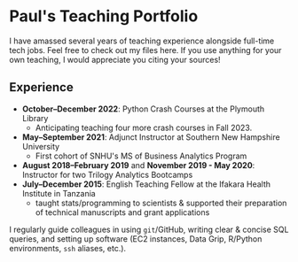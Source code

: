 # Paul's Teaching Portfolio
I have amassed several years of teaching experience alongside full-time tech jobs. Feel free to check out my files here. If you use anything for your own teaching, I would appreciate you citing your sources!

## Experience
* **October–December 2022**: Python Crash Courses at the Plymouth Library
  * Anticipating teaching four more crash courses in Fall 2023.
* **May–September 2021**: Adjunct Instructor at Southern New Hampshire University
  * First cohort of SNHU's MS of Business Analytics Program
* **August 2018–February 2019** and **November 2019 - May 2020**: Instructor for two Trilogy Analytics Bootcamps
* **July–December 2015**: English Teaching Fellow at the Ifakara Health Institute in Tanzania
  * taught stats/programming to scientists & supported their preparation of technical manuscripts and grant applications

I regularly guide colleagues in using `git`/GitHub, writing clear & concise SQL queries, and setting up software (EC2 instances, Data Grip, R/Python environments, `ssh` aliases, etc.).

